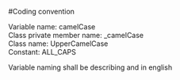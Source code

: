 #Coding convention

Variable name: camelCase \
Class private member name: _camelCase \
Class name: UpperCamelCase \
Constant: ALL_CAPS 

Variable naming shall be describing and in english
